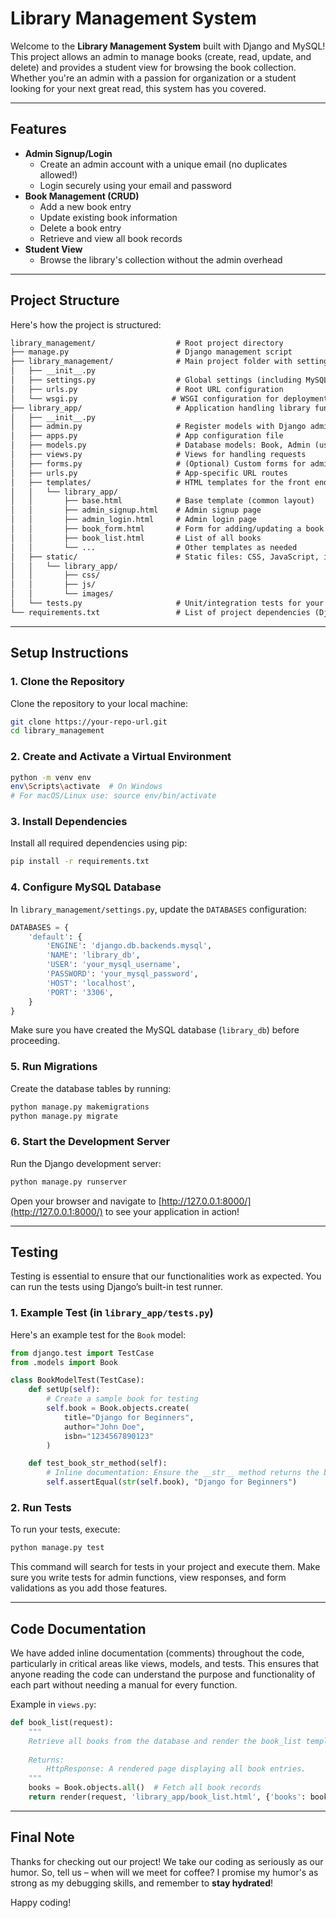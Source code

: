 

# Library Management System

Welcome to the **Library Management System** built with Django and MySQL! This project allows an admin to manage books (create, read, update, and delete) and provides a student view for browsing the book collection. Whether you're an admin with a passion for organization or a student looking for your next great read, this system has you covered.

---

## Features

- **Admin Signup/Login**  
  - Create an admin account with a unique email (no duplicates allowed!)
  - Login securely using your email and password
- **Book Management (CRUD)**
  - Add a new book entry
  - Update existing book information
  - Delete a book entry
  - Retrieve and view all book records
- **Student View**
  - Browse the library's collection without the admin overhead

---

## Project Structure

Here's how the project is structured:

```markdown
library_management/                  # Root project directory
├── manage.py                        # Django management script
├── library_management/              # Main project folder with settings
│   ├── __init__.py
│   ├── settings.py                  # Global settings (including MySQL configuration)
│   ├── urls.py                      # Root URL configuration
│   └── wsgi.py                     # WSGI configuration for deployment
├── library_app/                     # Application handling library functionalities
│   ├── __init__.py
│   ├── admin.py                     # Register models with Django admin
│   ├── apps.py                      # App configuration file
│   ├── models.py                    # Database models: Book, Admin (using Django's auth)
│   ├── views.py                     # Views for handling requests
│   ├── forms.py                     # (Optional) Custom forms for admin and book operations
│   ├── urls.py                      # App-specific URL routes
│   ├── templates/                   # HTML templates for the front end
│   │   └── library_app/
│   │       ├── base.html            # Base template (common layout)
│   │       ├── admin_signup.html    # Admin signup page
│   │       ├── admin_login.html     # Admin login page
│   │       ├── book_form.html       # Form for adding/updating a book
│   │       ├── book_list.html       # List of all books
│   │       └── ...                  # Other templates as needed
│   ├── static/                      # Static files: CSS, JavaScript, images
│   │   └── library_app/
│   │       ├── css/
│   │       ├── js/
│   │       └── images/
│   └── tests.py                     # Unit/integration tests for your app
└── requirements.txt                 # List of project dependencies (Django, mysqlclient, etc.)
```

---

## Setup Instructions

### 1. Clone the Repository

Clone the repository to your local machine:

```bash
git clone https://your-repo-url.git
cd library_management
```

### 2. Create and Activate a Virtual Environment

```bash
python -m venv env
env\Scripts\activate  # On Windows
# For macOS/Linux use: source env/bin/activate
```

### 3. Install Dependencies

Install all required dependencies using pip:

```bash
pip install -r requirements.txt
```

### 4. Configure MySQL Database

In `library_management/settings.py`, update the `DATABASES` configuration:

```python
DATABASES = {
    'default': {
        'ENGINE': 'django.db.backends.mysql',
        'NAME': 'library_db',            
        'USER': 'your_mysql_username',     
        'PASSWORD': 'your_mysql_password', 
        'HOST': 'localhost',
        'PORT': '3306',
    }
}
```

Make sure you have created the MySQL database (`library_db`) before proceeding.

### 5. Run Migrations

Create the database tables by running:

```bash
python manage.py makemigrations
python manage.py migrate
```

### 6. Start the Development Server

Run the Django development server:

```bash
python manage.py runserver
```

Open your browser and navigate to [http://127.0.0.1:8000/](http://127.0.0.1:8000/) to see your application in action!

---

## Testing

Testing is essential to ensure that our functionalities work as expected. You can run the tests using Django’s built-in test runner.

### 1. Example Test (in `library_app/tests.py`)

Here's an example test for the `Book` model:

```python
from django.test import TestCase
from .models import Book

class BookModelTest(TestCase):
    def setUp(self):
        # Create a sample book for testing
        self.book = Book.objects.create(
            title="Django for Beginners",
            author="John Doe",
            isbn="1234567890123"
        )

    def test_book_str_method(self):
        # Inline documentation: Ensure the __str__ method returns the book title.
        self.assertEqual(str(self.book), "Django for Beginners")
```

### 2. Run Tests

To run your tests, execute:

```bash
python manage.py test
```

This command will search for tests in your project and execute them. Make sure you write tests for admin functions, view responses, and form validations as you add those features.

---

## Code Documentation

We have added inline documentation (comments) throughout the code, particularly in critical areas like views, models, and tests. This ensures that anyone reading the code can understand the purpose and functionality of each part without needing a manual for every function.

Example in `views.py`:

```python
def book_list(request):
    """
    Retrieve all books from the database and render the book_list template.
    
    Returns:
        HttpResponse: A rendered page displaying all book entries.
    """
    books = Book.objects.all()  # Fetch all book records
    return render(request, 'library_app/book_list.html', {'books': books})
```

---

## Final Note

Thanks for checking out our project! We take our coding as seriously as our humor. So, tell us – when will we meet for coffee? I promise my humor's as strong as my debugging skills, and remember to **stay hydrated**!

Happy coding!
```
